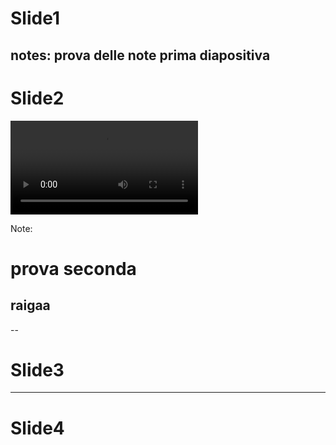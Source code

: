 <!-- .element: class="fv-background" fv-video="animations/DemoScene.mp4" fv-playback-info="animations/DemoScene.json" -->
# Slide1

notes: prova delle note prima diapositiva
---
# Slide2
<video class="fv-video" src="animations/DemoScene.mp4" fv-playback-info="animations/DemoScene.json"></video>

Note: 
# prova seconda
## raigaa
--
# Slide3
---
# Slide4

